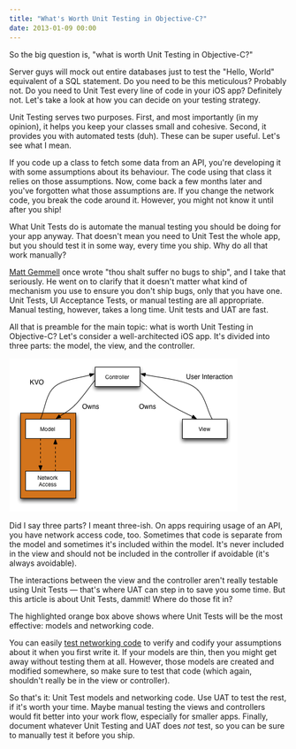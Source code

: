 ```yaml
---
title: "What's Worth Unit Testing in Objective-C?"
date: 2013-01-09 00:00
---
```


<p>So the big question is, "what is worth Unit Testing in Objective-C?"</p>

<p>Server guys will mock out entire databases just to test the "Hello, World" equivalent of a SQL statement. Do you need to be this meticulous? Probably not. Do you need to Unit Test every line of code in your iOS app? Definitely not. Let's take a look at how you can decide on your testing strategy.</p>

<p>Unit Testing serves two purposes. First, and most importantly (in my opinion), it helps you keep your classes small and cohesive. Second, it provides you with automated tests (duh). These can be super useful. Let's see what I mean.</p>

<p>If you code up a class to fetch some data from an API, you're developing it with some assumptions about its behaviour. The code using that class it relies on those assumptions. Now, come back a few months later and you've forgotten what those assumptions are. If you change the network code, you break the code around it. However, you might not know it until after you ship!</p>

<p>What Unit Tests do is automate the manual testing you should be doing for your app anyway. That doesn't mean you need to Unit Test the whole app, but you should test it in some way, every time you ship. Why do all that work manually?</p>

<p><a href="http://mattgemmell.com/2012/05/24/api-design/">Matt Gemmell</a> once wrote "thou shalt suffer no bugs to ship", and I take that seriously. He went on to clarify that it doesn't matter what kind of mechanism you use to ensure you don't ship bugs, only that you have one. Unit Tests, UI Acceptance Tests, or manual testing are all appropriate. Manual testing, however, takes a long time. Unit tests and UAT are fast.</p>

<p>All that is preamble for the main topic: what is worth Unit Testing in Objective-C? Let's consider a well-architected iOS app. It's divided into three parts: the model, the view, and the controller.</p>

<img src="/img/import/blog/whats-worth-unit-testing-in-objective-c/426D1328D1E744999A88979FAF12C2C2.png" class="img-responsive" />

<p>Did I say three parts? I meant three-ish. On apps requiring usage of an API, you have network access code, too. Sometimes that code is separate from the model and sometimes it's included within the model. It's never included in the view and should not be included in the controller if avoidable (it's always avoidable). </p>

<p>The interactions between the view and the controller aren't really testable using Unit Tests — that's where UAT can step in to save you some time. But this article is about Unit Tests, dammit! Where do those fit in?</p>

<p>The highlighted orange box above shows where Unit Tests will be the most effective: models and networking code.</p>

<p>You can easily <a href="http://ashfurrow.com/blog/your-first-objective-c-unit-test">test networking code</a> to verify and codify your assumptions about it when you first write it. If your models are thin, then you might get away without testing them at all. However, those models are created and modified somewhere, so make sure to test that code (which again, shouldn't really be in the view or controller).</p>

<p>So that's it: Unit Test models and networking code. Use UAT to test the rest, if it's worth your time. Maybe manual testing the views and controllers would fit better into your work flow, especially for smaller apps. Finally, document whatever Unit Testing and UAT does <em>not</em> test, so you can be sure to manually test it before you ship.</p>

<!-- more -->

